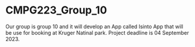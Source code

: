 # CMPG223_Group_10
Our group is group 10 and it will develop an App called Isinto App that will be use for booking at Kruger Natinal park. 
Project deadline is 04 September 2023.
